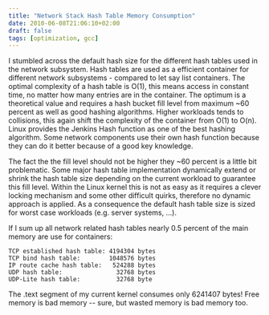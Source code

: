 ```yaml
---
title: "Network Stack Hash Table Memory Consumption"
date: 2010-06-08T21:06:10+02:00
draft: false
tags: [optimization, gcc]
---
```


I stumbled across the default hash size for the different hash tables used in
the network subsystem. Hash tables are used as a efficient container for
different network subsystems - compared to let say list containers. The optimal
complexity of a hash table is O(1), this means access in constant time, no
matter how many entries are in the container. The optimum is a theoretical
value and requires a hash bucket fill level from maximum ~60 percent as well as
good hashing algorithms. Higher workloads tends to collisions, this again
shift the complexity of the container from O(1) to O(n). Linux provides the
Jenkins Hash function as one of the best hashing algorithm. Some network
components use their own hash function because they can do it better because of
a good key knowledge.


The fact the the fill level should not be higher they ~60 percent is a little
bit problematic. Some major hash table implementation dynamically extend or
shrink the hash table size depending on the current workload to guarantee this
fill level. Within the Linux kernel this is not as easy as it requires a
clever locking mechanism and some other difficult quirks, therefore no dynamic
approach is applied. As a consequence the default hash table size is sized for
worst case workloads (e.g. server systems, ...).


If I sum up all network related hash tables nearly 0.5 percent of the main
memory are use for containers:



```
TCP established hash table: 4194304 bytes
TCP bind hash table:        1048576 bytes
IP route cache hash table:   524288 bytes
UDP hash table:               32768 bytes
UDP-Lite hash table:          32768 byte

```

The .text segment of my current kernel consumes only 6241407 bytes! Free memory
is bad memory -- sure, but wasted memory is bad memory too.


